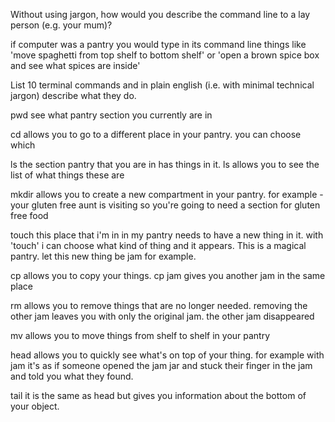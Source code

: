 Without using jargon, how would you describe the command line to a lay person (e.g. your mum)?

if computer was a pantry you would type in its command line things like 'move spaghetti from top shelf to bottom shelf' or 'open a brown spice box and see what spices are inside'

 List 10 terminal commands and in plain english (i.e. with minimal technical jargon) describe what they do.

 pwd
 see what pantry section you currently are in

 cd
 allows you to go to a different place in your pantry. you can choose which

 ls
 the section pantry that you are in has things in it. ls allows you to see the list of what things these are

 mkdir
 allows you to create a new compartment in your pantry. for example - your gluten free aunt is visiting so you're going to need a section for gluten free food

 touch
 this place that i'm in in my pantry needs to have a new thing in it. with 'touch' i can choose what kind of thing and it appears. This is a magical pantry. let this new thing be jam for example.

cp
allows you to copy your things. cp jam gives you another jam in the same place

 rm
 allows you to remove things that are no longer needed. removing the other jam leaves you with only the original jam. the other jam disappeared

 mv
 allows you to move things from shelf to shelf in your pantry

head
allows you to quickly see what's on top of your thing. for example with jam it's as if someone opened the jam jar and stuck their finger in the jam and told you what they found.

tail
it is the same as head but gives you information about the bottom of your object. 
